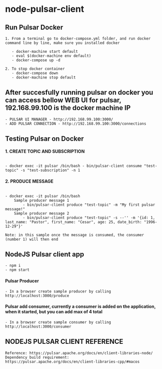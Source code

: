 # node-pulsar-client

## Run Pulsar Docker

```
1. From a terminal go to docker-compose.yml folder, and run docker command line by line, make sure you installed docker

   - docker-machine start default
   - eval $(docker-machine env default)
   - docker-compose up -d

2. To stop docker container
   - docker-compose down
   - docker-machine stop default
```

## After succesfully running pulsar on docker you can access bellow WEB UI for pulsar, 192.168.99.100 is the docker machine IP

```
- PULSAR UI MANAGER - http://192.168.99.100:3000/
- ADD PULSAR CONNECTION - http://192.168.99.100:3000/connections
```

## Testing Pulsar on Docker

#### 1. CREATE TOPIC AND SUBSCRIPTION

```

- docker exec -it pulsar /bin/bash - bin/pulsar-client consume "test-topic" -s "test-subscription" -n 1
```

#### 2. PRODUCE MESSAGE

```

- docker exec -it pulsar /bin/bash
    Sample producer message 1
        - bin/pulsar-client produce "test-topic" -m "My first pulsar message!"
    Sample producer message 2
        - bin/pulsar-client produce "test-topic" -s --'' -m '{id: 1, last_name: "Pastor", first_name: "Cesar", age: 25, date_birth: "1996-12-29"}'

Note: in this sample once the message is consumed, the consumer (number 1) will then end
```

## NodeJS Pulsar client app

```
- npm i
- npm start
```

#### Pulsar Producer

```
- In a browser create sample producer by calling http://localhost:3000/produce
```

#### Pulsar add consumer, currently a consumer is added on the application, when it started, but you can add max of 4 total

```
- In a browser create sample consumer by calling http://localhost:3000/consumer
```

## NODEJS PULSAR CLIENT REFERENCE

```
Reference: https://pulsar.apache.org/docs/en/client-libraries-node/
Dependency build requirement: https://pulsar.apache.org/docs/en/client-libraries-cpp/#macos
```
